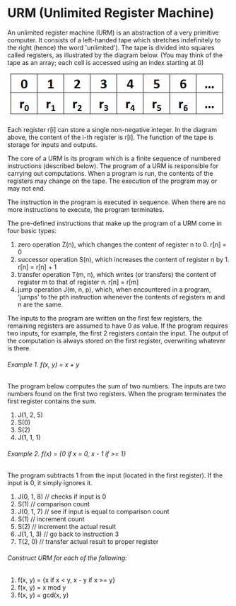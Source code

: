 # URM (Unlimited Register Machine)

An unlimited register machine (URM) is an abstraction of a very primitive computer.
It consists of a left-handed tape which stretches indefinitely to the right (hence) 
the word 'unlimited'). The tape is divided into squares called registers, as illustrated by 
the diagram below. (You may think of the tape as an array; each cell is accessed 
using an index starting at 0)

![registers](registers.PNG)

Each register r[i] can store a single non-negative integer. In the diagram above, the 
content of the i-th register is r[i]. The function of the tape is storage for inputs and 
outputs.

The core of a URM is its program which is a finite sequence of numbered instructions 
(described below). The program of a URM is responsible for carrying out computations. 
When a program is run, the contents of the registers may change on the tape. The execution 
of the program may or may not end.

The instruction in the program is executed in sequence. When there are no more instructions 
to execute, the program terminates.

The pre-defined instructions that make up the program of a URM come in four basic types:
1. zero operation Z(n), which changes the content of register n to 0.
r[n] = 0
2. successor operation S(n), which increases the content of register n by 1.
r[n] = r[n] + 1
3. transfer operation T(m, n), which writes (or transfers) the content of register m to 
that of register n.
r[n] = r[m]
4. jump operation J(m, n, p), which, when encountered in a program, 'jumps' to the pth 
instruction whenever the contents of registers m and n are the same.

The inputs to the program are written on the first few registers, the remaining registers 
are assumed to have 0 as value. If the program requires two inputs, for example, the first 
2 registers contain the input. The output of the computation is always stored on the first 
register, overwriting whatever is there.

###### Example 1. f(x, y) = x + y
The program below computes the sum of two numbers. The inputs are two numbers found on the 
first two registers. When the program terminates the first register contains the sum.
1. J(1, 2, 5)
2. S(0)
3. S(2)
4. J(1, 1, 1)

###### Example 2. f(x) = {0 if x = 0, x - 1 if >= 1}
The program subtracts 1 from the input (located in the first register). If the input is 0, it 
simply ignores it.
1. J(0, 1, 8)   // checks if input is 0
2. S(1)         // comparison count
3. J(0, 1, 7)   // see if input is equal to comparison count
4. S(1)         // increment count
5. S(2)         // increment the actual result
6. J(1, 1, 3)   // go back to instruction 3
7. T(2, 0)      // transfer actual result to proper register

###### Construct URM for each of the following:
1. f(x, y) = {x if x < y, x - y if x >= y}
2. f(x, y) = x mod y
3. f(x, y) = gcd(x, y)